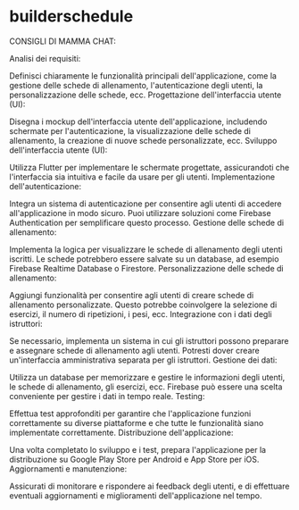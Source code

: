 # builderschedule

CONSIGLI DI MAMMA CHAT:

Analisi dei requisiti:

Definisci chiaramente le funzionalità principali dell'applicazione, come la gestione delle schede di allenamento, l'autenticazione degli utenti, la personalizzazione delle schede, ecc.
Progettazione dell'interfaccia utente (UI):

Disegna i mockup dell'interfaccia utente dell'applicazione, includendo schermate per l'autenticazione, la visualizzazione delle schede di allenamento, la creazione di nuove schede personalizzate, ecc.
Sviluppo dell'interfaccia utente (UI):

Utilizza Flutter per implementare le schermate progettate, assicurandoti che l'interfaccia sia intuitiva e facile da usare per gli utenti.
Implementazione dell'autenticazione:

Integra un sistema di autenticazione per consentire agli utenti di accedere all'applicazione in modo sicuro. Puoi utilizzare soluzioni come Firebase Authentication per semplificare questo processo.
Gestione delle schede di allenamento:

Implementa la logica per visualizzare le schede di allenamento degli utenti iscritti. Le schede potrebbero essere salvate su un database, ad esempio Firebase Realtime Database o Firestore.
Personalizzazione delle schede di allenamento:

Aggiungi funzionalità per consentire agli utenti di creare schede di allenamento personalizzate. Questo potrebbe coinvolgere la selezione di esercizi, il numero di ripetizioni, i pesi, ecc.
Integrazione con i dati degli istruttori:

Se necessario, implementa un sistema in cui gli istruttori possono preparare e assegnare schede di allenamento agli utenti. Potresti dover creare un'interfaccia amministrativa separata per gli istruttori.
Gestione dei dati:

Utilizza un database per memorizzare e gestire le informazioni degli utenti, le schede di allenamento, gli esercizi, ecc. Firebase può essere una scelta conveniente per gestire i dati in tempo reale.
Testing:

Effettua test approfonditi per garantire che l'applicazione funzioni correttamente su diverse piattaforme e che tutte le funzionalità siano implementate correttamente.
Distribuzione dell'applicazione:

Una volta completato lo sviluppo e i test, prepara l'applicazione per la distribuzione su Google Play Store per Android e App Store per iOS.
Aggiornamenti e manutenzione:

Assicurati di monitorare e rispondere ai feedback degli utenti, e di effettuare eventuali aggiornamenti e miglioramenti dell'applicazione nel tempo.
